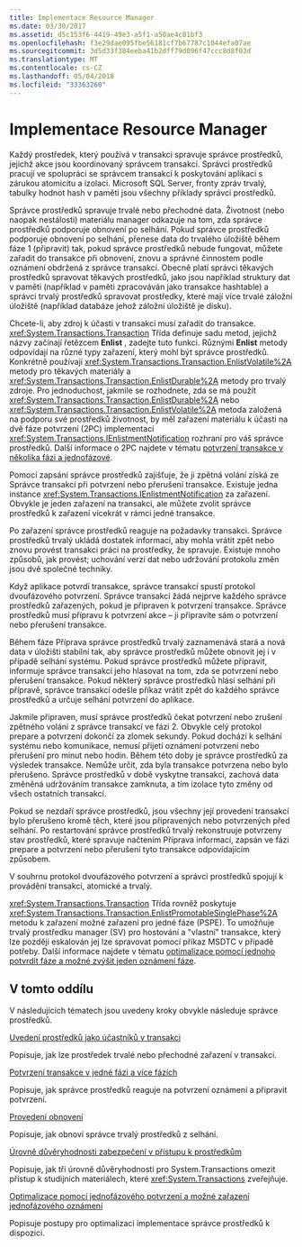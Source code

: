 ```yaml
---
title: Implementace Resource Manager
ms.date: 03/30/2017
ms.assetid: d5c153f6-4419-49e3-a5f1-a50ae4c81bf3
ms.openlocfilehash: f3e29dae095fbe56181cf7b67787c1044efa07ae
ms.sourcegitcommit: 3d5d33f384eeba41b2dff79d096f47ccc8d8f03d
ms.translationtype: MT
ms.contentlocale: cs-CZ
ms.lasthandoff: 05/04/2018
ms.locfileid: "33363260"
---
```

# <a name="implementing-a-resource-manager"></a>Implementace Resource Manager
Každý prostředek, který používá v transakci spravuje správce prostředků, jejichž akce jsou koordinovaný správcem transakcí. Správci prostředků pracují ve spolupráci se správcem transakcí k poskytování aplikací s zárukou atomicitu a izolaci. Microsoft SQL Server, fronty zpráv trvalý, tabulky hodnot hash v paměti jsou všechny příklady správci prostředků.  
  
 Správce prostředků spravuje trvalé nebo přechodné data. Životnost (nebo naopak nestálosti) materiálu manager odkazuje na tom, zda správce prostředků podporuje obnovení po selhání. Pokud správce prostředků podporuje obnovení po selhání, přenese data do trvalého úložiště během fáze 1 (připravit) tak, pokud správce prostředků nebude fungovat, můžete zařadit do transakce při obnovení, znovu a správné činnostem podle oznámení obdržená z správce transakcí. Obecně platí správci těkavých prostředků spravovat těkavých prostředků, jako jsou například struktury dat v paměti (například v paměti zpracováván jako transakce hashtable) a správci trvalý prostředků spravovat prostředky, které mají více trvalé záložní úložiště (například databáze jehož záložní úložiště je disku).  
  
 Chcete-li, aby zdroj k účasti v transakci musí zařadit do transakce. <xref:System.Transactions.Transaction> Třída definuje sadu metod, jejichž názvy začínají řetězcem **Enlist** , zadejte tuto funkci. Různými **Enlist** metody odpovídají na různé typy zařazení, který mohl být správce prostředků. Konkrétně používají <xref:System.Transactions.Transaction.EnlistVolatile%2A> metody pro těkavých materiály a <xref:System.Transactions.Transaction.EnlistDurable%2A> metody pro trvalý zdroje. Pro jednoduchost, jakmile se rozhodnete, zda se má použít <xref:System.Transactions.Transaction.EnlistDurable%2A> nebo <xref:System.Transactions.Transaction.EnlistVolatile%2A> metoda založená na podporu své prostředků životnost, by měl zařazení materiálu k účasti na dvě fáze potvrzení (2PC) implementací <xref:System.Transactions.IEnlistmentNotification> rozhraní pro váš správce prostředků. Další informace o 2PC najdete v tématu [potvrzení transakce v několika fázi a jednofázové](../../../../docs/framework/data/transactions/committing-a-transaction-in-single-phase-and-multi-phase.md).  
  
 Pomocí zapsání správce prostředků zajišťuje, že ji zpětná volání získá ze Správce transakcí při potvrzení nebo přerušení transakce. Existuje jedna instance <xref:System.Transactions.IEnlistmentNotification> za zařazení. Obvykle je jeden zařazení na transakci, ale můžete zvolit správce prostředků k zařazení vícekrát v rámci jedné transakce.  
  
 Po zařazení správce prostředků reaguje na požadavky transakci. Správce prostředků trvalý ukládá dostatek informací, aby mohla vrátit zpět nebo znovu provést transakci práci na prostředky, že spravuje. Existuje mnoho způsobů, jak provést; uchování verzí dat nebo udržování protokolu změn jsou dvě společné techniky.  
  
 Když aplikace potvrdí transakce, správce transakcí spustí protokol dvoufázového potvrzení. Správce transakcí žádá nejprve každého správce prostředků zařazených, pokud je připraven k potvrzení transakce. Správce prostředků musí přípravu k potvrzení akce – ji připravíte sám o potvrzení nebo přerušení transakce.  
  
 Během fáze Příprava správce prostředků trvalý zaznamenává stará a nová data v úložišti stabilní tak, aby správce prostředků můžete obnovit jej i v případě selhání systému. Pokud správce prostředků můžete připravit, informuje správce transakcí jeho hlasovat na tom, zda se potvrzení nebo přerušení transakce. Pokud některý správce prostředků hlásí selhání při přípravě, správce transakcí odešle příkaz vrátit zpět do každého správce prostředků a určuje selhání potvrzení do aplikace.  
  
 Jakmile připraven, musí správce prostředků čekat potvrzení nebo zrušení zpětného volání z správce transakcí ve fázi 2. Obvykle celý protokol prepare a potvrzení dokončí za zlomek sekundy. Pokud dochází k selhání systému nebo komunikace, nemusí přijetí oznámení potvrzení nebo přerušení pro minut nebo hodin. Během této doby je správce prostředků za výsledek transakce. Nemůže určit, zda byla transakce potvrzena nebo bylo přerušeno. Správce prostředků v době vyskytne transakcí, zachová data změněná udržováním transakce zamknuta, a tím izolace tyto změny od všech ostatních transakcí.  
  
 Pokud se nezdaří správce prostředků, jsou všechny její provedení transakcí bylo přerušeno kromě těch, které jsou připravených nebo potvrzených před selhání. Po restartování správce prostředků trvalý rekonstruuje potvrzeny stav prostředků, které spravuje načtením Příprava informací, zapsán ve fázi prepare a potvrzení nebo přerušení tyto transakce odpovídajícím způsobem.  
  
 V souhrnu protokol dvoufázového potvrzení a správci prostředků spojují k provádění transakcí, atomické a trvalý.  
  
 <xref:System.Transactions.Transaction> Třída rovněž poskytuje <xref:System.Transactions.Transaction.EnlistPromotableSinglePhase%2A> metodu k zařazení možné zařazení pro jedné fáze (PSPE). To umožňuje trvalý prostředku manager (SV) pro hostování a "vlastní" transakce, který lze později eskalován jej lze spravovat pomocí příkaz MSDTC v případě potřeby. Další informace najdete v tématu [optimalizace pomocí jednoho potvrdit fáze a možné zvýšit jeden oznámení fáze](../../../../docs/framework/data/transactions/optimization-spc-and-promotable-spn.md).  
  
## <a name="in-this-section"></a>V tomto oddílu  
 V následujících tématech jsou uvedeny kroky obvykle následuje správce prostředků.  
  
 [Uvedení prostředků jako účastníků v transakci](../../../../docs/framework/data/transactions/enlisting-resources-as-participants-in-a-transaction.md)  
  
 Popisuje, jak lze prostředek trvalé nebo přechodné zařazení v transakci.  
  
 [Potvrzení transakce v jedné fázi a více fázích](../../../../docs/framework/data/transactions/committing-a-transaction-in-single-phase-and-multi-phase.md)  
  
 Popisuje, jak správce prostředků reaguje na potvrzení oznámení a připravit potvrzení.  
  
 [Provedení obnovení](../../../../docs/framework/data/transactions/performing-recovery.md)  
  
 Popisuje, jak obnoví správce trvalý prostředků z selhání.  
  
 [Úrovně důvěryhodnosti zabezpečení v přístupu k prostředkům](../../../../docs/framework/data/transactions/security-trust-levels-in-accessing-resources.md)  
  
 Popisuje, jak tři úrovně důvěryhodnosti pro System.Transactions omezit přístup k studijních materiálech, které <xref:System.Transactions> zveřejňuje.  
  
 [Optimalizace pomocí jednofázového potvrzení a možné zařazení jednofázového oznámení](../../../../docs/framework/data/transactions/optimization-spc-and-promotable-spn.md)  
  
 Popisuje postupy pro optimalizaci implementace správce prostředků k dispozici.
